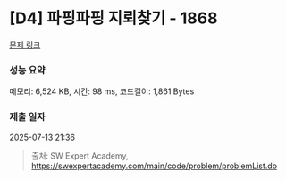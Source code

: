 # [D4] 파핑파핑 지뢰찾기 - 1868 

[문제 링크](https://swexpertacademy.com/main/code/problem/problemDetail.do?contestProbId=AV5LwsHaD1MDFAXc) 

### 성능 요약

메모리: 6,524 KB, 시간: 98 ms, 코드길이: 1,861 Bytes

### 제출 일자

2025-07-13 21:36



> 출처: SW Expert Academy, https://swexpertacademy.com/main/code/problem/problemList.do